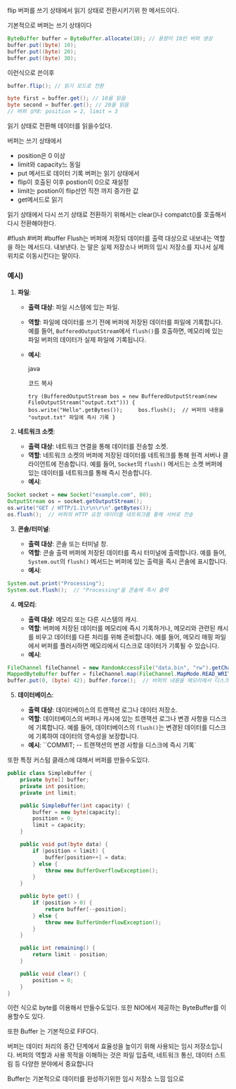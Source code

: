 flip 버퍼를 쓰기 상태에서 읽기 상태로 전환시키기위 한 메서드이다.

기본적으로 버퍼는 쓰기 상태이다
```Java
ByteBuffer buffer = ByteBuffer.allocate(10); // 용량이 10인 버퍼 생성 
buffer.put((byte) 10); 
buffer.put((byte) 20); 
buffer.put((byte) 30);
```
이런식으로 쓴이후
```Java
buffer.flip(); // 읽기 모드로 전환

byte first = buffer.get(); // 10을 읽음
byte second = buffer.get(); // 20을 읽음
// 버퍼 상태: position = 2, limit = 3
```
읽기 상태로 전환해 데이터를 읽을수있다.

버퍼는 쓰기 상태에서 
- position은 0 이상
- limit와 capacity느 동일
- put 메서드로 데이터 기록
버퍼는 읽기 상태에서
- flip이 호출된 이후 postion이 0으로 재설정
- limit는 postion이 flip선언 직전 까지 증가한 값
- get메서드로 읽기

읽기 상태에서 다시 쓰기 상태로 전환하기 위해서는
clear()나 compatct()를 호출해서 다시 전환해야한다.

#flush #버퍼 #buffer
Flush는 버퍼에 저장되 데이터를 출력 대상으로 내보내는 역할을 하는 메서드다.
내보낸다. 는 말은 실제 저장소나 버퍼의 임시 저장소를 지나서 실제 위치로 이동시킨다는 말이다.

### 예시)
1. **파일**:
    
    - **출력 대상**: 파일 시스템에 있는 파일.
    - **역할**: 파일에 데이터를 쓰기 전에 버퍼에 저장된 데이터를 파일에 기록합니다. 예를 들어, `BufferedOutputStream`에서 `flush()`를 호출하면, 메모리에 있는 파일 버퍼의 데이터가 실제 파일에 기록됩니다.
    - **예시**:
        
        java
        
        코드 복사
        
        `try (BufferedOutputStream bos = new BufferedOutputStream(new FileOutputStream("output.txt"))) {     bos.write("Hello".getBytes());     bos.flush();  // 버퍼의 내용을 "output.txt" 파일에 즉시 기록 }`
        
2. **네트워크 소켓**:
    
    - **출력 대상**: 네트워크 연결을 통해 데이터를 전송할 소켓.
    - **역할**: 네트워크 소켓의 버퍼에 저장된 데이터를 네트워크를 통해 원격 서버나 클라이언트에 전송합니다. 예를 들어, `Socket`의 `flush()` 메서드는 소켓 버퍼에 있는 데이터를 네트워크를 통해 즉시 전송합니다.
    - **예시**:
```Java
Socket socket = new Socket("example.com", 80);
OutputStream os = socket.getOutputStream();
os.write("GET / HTTP/1.1\r\n\r\n".getBytes());
os.flush();  // 버퍼의 HTTP 요청 데이터를 네트워크를 통해 서버로 전송        
```
3. **콘솔/터미널**:
    
    - **출력 대상**: 콘솔 또는 터미널 창.
    - **역할**: 콘솔 출력 버퍼에 저장된 데이터를 즉시 터미널에 출력합니다. 예를 들어, `System.out`의 `flush()` 메서드는 버퍼에 있는 출력을 즉시 콘솔에 표시합니다.
    - **예시**:
```Java
System.out.print("Processing"); 
System.out.flush();  // "Processing"을 콘솔에 즉시 출력 
```
        
4. **메모리**:
    
    - **출력 대상**: 메모리 또는 다른 시스템의 캐시.
    - **역할**: 버퍼에 저장된 데이터를 메모리에 즉시 기록하거나, 메모리와 관련된 캐시를 비우고 데이터를 다른 처리를 위해 준비합니다. 예를 들어, 메모리 매핑 파일에서 버퍼를 플러시하면 메모리에서 디스크로 데이터가 기록될 수 있습니다.
    - **예시**:
 ```Java
FileChannel fileChannel = new RandomAccessFile("data.bin", "rw").getChannel();
MappedByteBuffer buffer = fileChannel.map(FileChannel.MapMode.READ_WRITE, 0, 1024);
buffer.put(0, (byte) 42); buffer.force();  // 버퍼의 내용을 메모리에서 디스크로 즉시 기록
```
        
5. **데이터베이스**:
    
    - **출력 대상**: 데이터베이스의 트랜잭션 로그나 데이터 저장소.
    - **역할**: 데이터베이스의 버퍼나 캐시에 있는 트랜잭션 로그나 변경 사항을 디스크에 기록합니다. 예를 들어, 데이터베이스의 `flush()`는 변경된 데이터를 디스크에 기록하여 데이터의 영속성을 보장합니다.
    - **예시**:
        ``COMMIT;  -- 트랜잭션의 변경 사항을 디스크에 즉시 기록`


또한 특정 커스텀 클래스에 대해서 버퍼를 만들수도있다.
```jAVA
public class SimpleBuffer {
    private byte[] buffer;
    private int position;
    private int limit;

    public SimpleBuffer(int capacity) {
        buffer = new byte[capacity];
        position = 0;
        limit = capacity;
    }

    public void put(byte data) {
        if (position < limit) {
            buffer[position++] = data;
        } else {
            throw new BufferOverflowException();
        }
    }

    public byte get() {
        if (position > 0) {
            return buffer[--position];
        } else {
            throw new BufferUnderflowException();
        }
    }

    public int remaining() {
        return limit - position;
    }

    public void clear() {
        position = 0;
    }
}
```

이런 식으로 byte를 이용해서 만들수도있다.
또한 NIO에서 제공하는 ByteBuffer를 이용할수도 있다.

또한 Buffer 는 기본적으로 FIFO다.

버퍼는 데이터 처리의 중간 단계에서 효율성을 높이기 위해 사용되는 임시 저장소입니다. 버퍼의 역할과 사용 목적을 이해하는 것은 파일 입출력, 네트워크 통신, 데이터 스트림 등 다양한 분야에서 중요합니다

Buffer는 기본적으로 데이터를 완성하기위한 임시 저장소 느낌 임으로